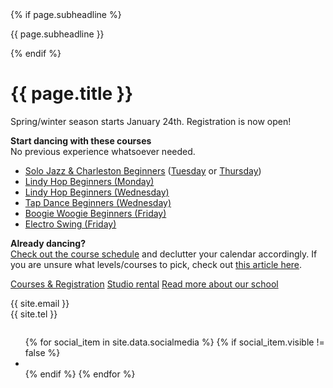 <div itemprop="name">
  <div class="medium-10 xlarge-7 text-right">
  {% if page.subheadline %}<p class="subheadline">{{ page.subheadline }}</p>{% endif %}
  </div>
  <h1>{{ page.title }}</h1>
</div>

<div class="medium-10 xlarge-8" markdown="1">
Spring/winter season starts January 24th. Registration is now open!

**Start dancing with these courses**  
No previous experience whatsoever needed.
<ul>
<li><a href="https://portal.blackpepperswing.com/courses/22l6qma5aoiihu5g7bjsk7modm">Solo Jazz & Charleston Beginners</a> (<a href="https://portal.blackpepperswing.com/courses/22l6qma5aoiihu5g7bjsk7modm">Tuesday</a> or <a href="https://portal.blackpepperswing.com/courses/2jdd9gm0r3n9mrgq9hs6rtj7f8">Thursday</a>)</li>
<li><a href="https://portal.blackpepperswing.com/courses/57p242v41en96e0gqs0rpkkkat">Lindy Hop Beginners (Monday)</a></li>
<li><a href="https://portal.blackpepperswing.com/courses/52mq51odmhnic5lava4rmb7ona">Lindy Hop Beginners (Wednesday)</a></li>
<li><a href="https://portal.blackpepperswing.com/courses/1iltencvpli6optml0gl0eedj7">Tap Dance Beginners (Wednesday)</a></li>
<li><a href="https://portal.blackpepperswing.com/courses/4vsekklf1gph2cp7n5ajb0aqhd">Boogie Woogie Beginners (Friday)</a></li>
<li><a href="https://portal.blackpepperswing.com/courses/6nkn82to76js9mrc5qglta0sdr">Electro Swing (Friday)</a></li>
</ul>

**Already dancing?**  
<a href="{{ site.baseurl }}/courses" class="">Check out the course schedule</a> and declutter your calendar accordingly. If you are unsure what levels/courses to pick, check out <a href="https://blackpepperswing.freshdesk.com/en/support/solutions/articles/42000082224-which-courses-should-i-pick-" target="_blank">this article here</a>.

</div>

<div class="button-group t30">
  <a href="/courses" class="button">Courses & Registration</a>
  <a href="/studio-rental" class="button secondary">Studio rental</a>
  <a href="/about-us" class="button secondary">Read more about our school</a>
</div>

<p class="text-center t30">
  {{ site.email }}<br>
  {{ site.tel }}
</p>

<div class="text-center t15">
  <ul class="inline-list social-icons" style="display: inline-block;">
    {% for social_item in site.data.socialmedia %}
    {% if social_item.visible != false %}
    <li><a href="{{ social_item.url }}" target="_blank" class="{{ social_item.class }}" title="{{ social_item.title }}"></a></li>
    {% endif %}
    {% endfor %}
  </ul>
</div>
